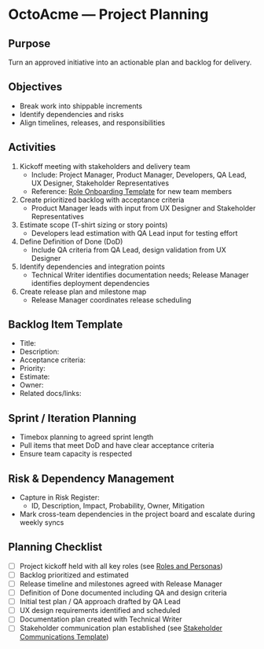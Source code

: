 # OctoAcme — Project Planning

## Purpose
Turn an approved initiative into an actionable plan and backlog for delivery.

## Objectives
- Break work into shippable increments
- Identify dependencies and risks
- Align timelines, releases, and responsibilities

## Activities
1. Kickoff meeting with stakeholders and delivery team
   - Include: Project Manager, Product Manager, Developers, QA Lead, UX Designer, Stakeholder Representatives
   - Reference: [Role Onboarding Template](role-onboarding-template.md) for new team members
2. Create prioritized backlog with acceptance criteria
   - Product Manager leads with input from UX Designer and Stakeholder Representatives
3. Estimate scope (T-shirt sizing or story points)
   - Developers lead estimation with QA Lead input for testing effort
4. Define Definition of Done (DoD)
   - Include QA criteria from QA Lead, design validation from UX Designer
5. Identify dependencies and integration points
   - Technical Writer identifies documentation needs; Release Manager identifies deployment dependencies
6. Create release plan and milestone map
   - Release Manager coordinates release scheduling

## Backlog Item Template
- Title:
- Description:
- Acceptance criteria:
- Priority:
- Estimate:
- Owner:
- Related docs/links:

## Sprint / Iteration Planning
- Timebox planning to agreed sprint length
- Pull items that meet DoD and have clear acceptance criteria
- Ensure team capacity is respected

## Risk & Dependency Management
- Capture in Risk Register:
  - ID, Description, Impact, Probability, Owner, Mitigation
- Mark cross-team dependencies in the project board and escalate during weekly syncs

## Planning Checklist
- [ ] Project kickoff held with all key roles (see [Roles and Personas](octoacme-roles-and-personas.md))
- [ ] Backlog prioritized and estimated
- [ ] Release timeline and milestones agreed with Release Manager
- [ ] Definition of Done documented including QA and design criteria
- [ ] Initial test plan / QA approach drafted by QA Lead
- [ ] UX design requirements identified and scheduled
- [ ] Documentation plan created with Technical Writer
- [ ] Stakeholder communication plan established (see [Stakeholder Communications Template](stakeholder-communications-template.md))

